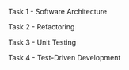 Task 1 - Software Architecture


Task 2 - Refactoring


Task 3 - Unit Testing


Task 4 - Test-Driven Development
